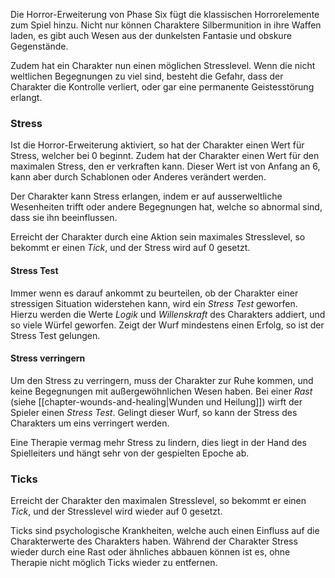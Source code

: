 Die Horror-Erweiterung von Phase Six fügt die klassischen Horrorelemente zum Spiel hinzu. Nicht nur können Charaktere Silbermunition in ihre Waffen laden, es gibt auch Wesen aus der dunkelsten Fantasie und obskure Gegenstände. 

Zudem hat ein Charakter nun einen möglichen Stresslevel. Wenn die nicht weltlichen Begegnungen zu viel sind, besteht die Gefahr, dass der Charakter die Kontrolle verliert, oder gar eine permanente Geistesstörung erlangt.

### Stress

Ist die Horror-Erweiterung aktiviert, so hat der Charakter einen Wert für Stress, welcher bei 0 beginnt. Zudem hat der Charakter einen Wert für den maximalen Stress, den er verkraften kann. Dieser Wert ist von Anfang an 6, kann aber durch Schablonen oder Anderes verändert werden.

Der Charakter kann Stress erlangen, indem er auf ausserweltliche Wesenheiten trifft oder andere Begegnungen hat, welche so abnormal sind, dass sie ihn beeinflussen.

Erreicht der Charakter durch eine Aktion sein maximales Stresslevel, so bekommt er einen *Tick*, und der Stress wird auf 0 gesetzt.

#### Stress Test

Immer wenn es darauf ankommt zu beurteilen, ob der Charakter einer stressigen Situation widerstehen kann, wird ein *Stress Test* geworfen. Hierzu werden die Werte *Logik* und *Willenskraft* des Charakters addiert, und so viele Würfel geworfen. Zeigt der Wurf mindestens einen Erfolg, so ist der Stress Test gelungen.

#### Stress verringern

Um den Stress zu verringern, muss der Charakter zur Ruhe kommen, und keine Begegnungen mit außergewöhnlichen Wesen haben. Bei einer *Rast* (siehe [[chapter-wounds-and-healing|Wunden und Heilung]]) wirft der Spieler einen *Stress Test*. Gelingt dieser Wurf, so kann der Stress des Charakters um eins verringert werden.

Eine Therapie vermag mehr Stress zu lindern, dies liegt in der Hand des Spielleiters und hängt sehr von der gespielten Epoche ab.

### Ticks

Erreicht der Charakter den maximalen Stresslevel, so bekommt er einen *Tick*, und der Stresslevel wird wieder auf 0 gesetzt.

Ticks sind psychologische Krankheiten, welche auch einen Einfluss auf die Charakterwerte des Charakters haben. Während der Charakter Stress wieder durch eine Rast oder ähnliches abbauen können ist es, ohne Therapie nicht möglich Ticks wieder zu entfernen.
